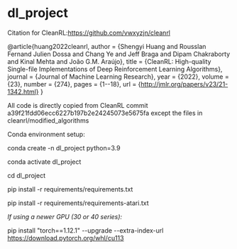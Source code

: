 # dl_project

Citation for CleanRL:https://github.com/vwxyzjn/cleanrl

@article{huang2022cleanrl,
  author  = {Shengyi Huang and Rousslan Fernand Julien Dossa and Chang Ye and Jeff Braga and Dipam Chakraborty and Kinal Mehta and João G.M. Araújo},
  title   = {CleanRL: High-quality Single-file Implementations of Deep Reinforcement Learning Algorithms},
  journal = {Journal of Machine Learning Research},
  year    = {2022},
  volume  = {23},
  number  = {274},
  pages   = {1--18},
  url     = {http://jmlr.org/papers/v23/21-1342.html}
}

All code is directly copied from CleanRL commit a39f21fdd06ecc6227b197b2e24245073e5675fa except the files in cleanrl/modified_algorithms

Conda environment setup:

conda create -n dl_project python=3.9

conda activate dl_project

cd dl_project

pip install -r requirements/requirements.txt

pip install -r requirements/requirements-atari.txt

*If using a newer GPU (30 or 40 series):*

pip install "torch==1.12.1" --upgrade --extra-index-url https://download.pytorch.org/whl/cu113

